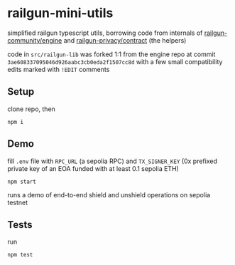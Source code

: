 # railgun-mini-utils

simplified railgun typescript utils, borrowing code from internals of [railgun-community/engine](https://github.com/railgun-community/engine) and [railgun-privacy/contract](https://github.com/railgun-privacy/contract) (the helpers)

code in `src/railgun-lib` was forked 1:1 from the engine repo at commit `3ae608337095046d926aabc3cb0eda2f1507cc8d` with a few small compatibility edits marked with `!EDIT` comments

## Setup

clone repo, then

```
npm i
```

## Demo

fill `.env` file with `RPC_URL` (a sepolia RPC) and `TX_SIGNER_KEY` (0x prefixed private key of an EOA funded with at least 0.1 sepolia ETH)


```
npm start
```

runs a demo of end-to-end shield and unshield operations on sepolia testnet

## Tests

run

```
npm test
```